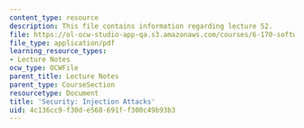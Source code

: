 ```yaml
---
content_type: resource
description: This file contains information regarding lecture 52.
file: https://ol-ocw-studio-app-qa.s3.amazonaws.com/courses/6-170-software-studio-spring-2013/4c136cc9f30de568691ff300c49b93b3_MIT6_170S13_52-sec-inj.pdf
file_type: application/pdf
learning_resource_types:
- Lecture Notes
ocw_type: OCWFile
parent_title: Lecture Notes
parent_type: CourseSection
resourcetype: Document
title: 'Security: Injection Attacks'
uid: 4c136cc9-f30d-e568-691f-f300c49b93b3
---
```

